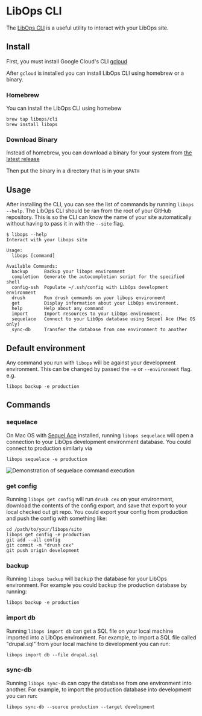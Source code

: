 # LibOps CLI

The [LibOps CLI](https://github.com/LibOps/homebrew-cli) is a useful utility to interact with your LibOps site.

## Install

First, you must install Google Cloud's CLI [gcloud](https://cloud.google.com/sdk/docs/install)

After `gcloud` is installed you can install LibOps CLI using homebrew or a binary.

### Homebrew
You can install the LibOps CLI using homebew
```
brew tap libops/cli
brew install libops
```

### Download Binary

Instead of homebrew, you can download a binary for your system from [the latest release](https://github.com/LibOps/homebrew-cli/releases/latest)

Then put the binary in a directory that is in your `$PATH`

## Usage

After installing the CLI, you can see the list of commands by running `libops --help`. The LibOps CLI should be ran from the root of your GitHub repository. This is so the CLI can know the name of your site automatically without having to pass it in with the `--site` flag.

```
$ libops --help
Interact with your libops site

Usage:
  libops [command]

Available Commands:
  backup      Backup your libops environment
  completion  Generate the autocompletion script for the specified shell
  config-ssh  Populate ~/.ssh/config with LibOps development environment
  drush       Run drush commands on your libops environment
  get         Display information about your LibOps environment.
  help        Help about any command
  import      Import resources to your LibOps environment.
  sequelace   Connect to your LibOps database using Sequel Ace (Mac OS only)
  sync-db     Transfer the database from one environment to another
```

## Default environment

Any command you run with `libops` will be against your development environment. This can be changed by passed the `-e` or `--environment` flag. e.g.

```
libops backup -e production
```

## Commands

### sequelace

On Mac OS with [Sequel Ace](https://sequel-ace.com/) installed, running `libops sequelace` will open a connection to your LibOps development environment database. You could connect to production similarly via

```
libops sequelace -e production
```

![Demonstration of sequelace command execution](/assets/img/sequelace.gif)

### get config

Running `libops get config` will run `drush cex` on your environment, download the contents of the config export, and save that export to your local checked out git repo. You could export your config from production and push the config with something like:

```
cd /path/to/your/libops/site
libops get config -e production
git add --all config
git commit -m "drush cex"
git push origin development
```

### backup

Running `libops backup` will backup the database for your LibOps environment. For example you could backup the production database by running:

```
libops backup -e production
```

### import db

Running `libops import db` can get a SQL file on your local machine imported into a LibOps environment. For example, to import a SQL file called "drupal.sql" from your local machine to development you can run:

```
libops import db --file drupal.sql
```

### sync-db

Running `libops sync-db` can copy the database from one environment into another. For example, to import the production database into development you can run:

```
libops sync-db --source production --target development
```
